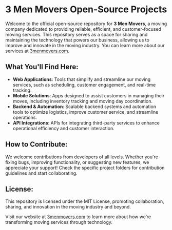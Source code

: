 # 3 Men Movers Open-Source Projects

Welcome to the official open-source repository for **3 Men Movers**, a moving company dedicated to providing reliable, efficient, and customer-focused moving services. This repository serves as a space for sharing and maintaining the technology that powers our business, allowing us to improve and innovate in the moving industry. You can learn more about our services at [3menmovers.com](https://www.3menmovers.com/).

## What You'll Find Here:
- **Web Applications**: Tools that simplify and streamline our moving services, such as scheduling, customer engagement, and real-time tracking.
- **Mobile Solutions**: Apps designed to assist customers in managing their moves, including inventory tracking and moving day coordination.
- **Backend & Automation**: Scalable backend systems and automation tools to optimize logistics, improve customer service, and streamline operations.
- **API Integrations**: APIs for integrating third-party services to enhance operational efficiency and customer interaction.

## How to Contribute:
We welcome contributions from developers of all levels. Whether you're fixing bugs, improving functionality, or suggesting new features, we appreciate your support! Check the specific project folders for contribution guidelines and start collaborating.

## License:
This repository is licensed under the MIT License, promoting collaboration, sharing, and innovation in the moving industry and beyond.

Visit our website at [3menmovers.com](https://www.3menmovers.com/) to learn more about how we’re transforming moving services through technology.
